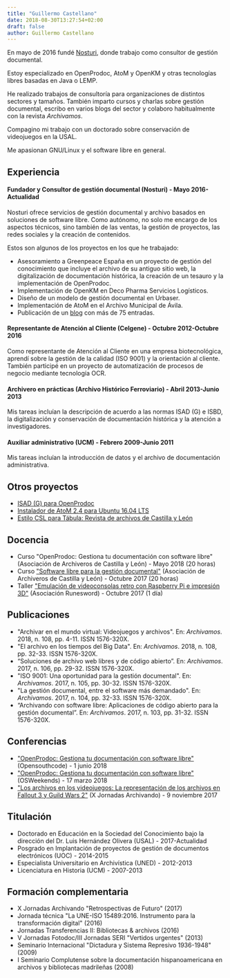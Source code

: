 ```yaml
---
title: "Guillermo Castellano"
date: 2018-08-30T13:27:54+02:00
draft: false
author: Guillermo Castellano
---
```


En mayo de 2016 fundé [Nosturi](https://nosturi.es), donde trabajo como consultor de gestión documental.

Estoy especializado en OpenProdoc, AtoM y OpenKM y otras tecnologías libres basadas en Java o LEMP.

He realizado trabajos de consultoría para organizaciones de distintos sectores y tamaños. También imparto cursos y charlas sobre gestión documental, escribo en varios blogs del sector y colaboro habitualmente con la revista *Archivamos*.

Compagino mi trabajo con un doctorado sobre conservación de videojuegos en la USAL.

Me apasionan GNU/Linux y el software libre en general.

## Experiencia

#### Fundador y Consultor de gestión documental (Nosturi) - Mayo 2016-Actualidad

Nosturi ofrece servicios de gestión documental y archivo basados en soluciones de software libre. Como autónomo, no solo me encargo de los aspectos técnicos, sino también de las ventas, la gestión de proyectos, las redes sociales y la creación de contenidos.

Estos son algunos de los proyectos en los que he trabajado:

* Asesoramiento a Greenpeace España en un proyecto de gestión del conocimiento que incluye el archivo de su antiguo sitio web, la digitalización de documentación histórica, la creación de un tesauro y la implementación de OpenProdoc.
* Implementación de OpenKM en Deco Pharma Servicios Logísticos.
* Diseño de un modelo de gestión documental en Urbaser.
* Implementación de AtoM en el Archivo Municipal de Ávila.
* Publicación de un [blog](https://nosturi.es/blog/) con más de 75 entradas.

#### Representante de Atención al Cliente (Celgene) - Octubre 2012-Octubre 2016

Como representante de Atención al Cliente en una empresa biotecnológica, aprendí sobre la gestión de la calidad (ISO 9001) y la orientación al cliente. También participé en un proyecto de automatización de procesos de negocio mediante tecnología OCR.

#### Archivero en prácticas (Archivo Histórico Ferroviario) - Abril 2013-Junio 2013

Mis tareas incluían la descripción de acuerdo a las normas ISAD (G) e ISBD, la digitalización y conservación de documentación histórica y la atención a investigadores.

#### Auxiliar administrativo (UCM) - Febrero 2009-Junio 2011

Mis tareas incluían la introducción de datos y el archivo de documentación administrativa.

## Otros proyectos

* [ISAD (G) para OpenProdoc](https://github.com/guillearch/openprodoc-isad)
* [Instalador de AtoM 2.4 para Ubuntu 16.04 LTS](https://github.com/guillearch/atom-installer)
* [Estilo CSL para Tábula: Revista de archivos de Castilla y León](https://github.com/guillearch/styles)

## Docencia

* Curso "OpenProdoc: Gestiona tu documentación con software libre" (Asociación de Archiveros de Castilla y León) - Mayo 2018 (20 horas)
* Curso ["Software libre para la gestión documental"](https://github.com/guillearch/curso-slgd) (Asociación de Archiveros de Castilla y León) - Octubre 2017 (20 horas)
* Taller ["Emulación de videoconsolas retro con Raspberry Pi e impresión 3D"](https://github.com/guillearch/taller-emulacion) (Asociación Runesword) - Octubre 2017 (1 día)

## Publicaciones

* "Archivar en el mundo virtual: Videojuegos y archivos". En: *Archivamos*. 2018, n. 108, pp. 4-11. ISSN 1576-320X.
* "El archivo en los tiempos del Big Data". En: *Archivamos*. 2018, n. 108, pp. 32-33. ISSN 1576-320X.
* “Soluciones de archivo web libres y de código abierto”. En: *Archivamos*. 2017, n. 106, pp. 29-32. ISSN 1576-320X.
* "ISO 9001: Una oportunidad para la gestión documental". En: *Archivamos*. 2017, n. 105, pp. 30-32. ISSN 1576-320X.
* "La gestión documental, entre el software más demandado". En: *Archivamos*. 2017, n. 104, pp. 32-33. ISSN 1576-320X.
* “Archivando con software libre: Aplicaciones de código abierto para la gestión documental”. En: *Archivamos*. 2017, n. 103, pp. 31-32. ISSN 1576-320X.

## Conferencias

* ["OpenProdoc: Gestiona tu documentación con software libre"](https://github.com/guillearch/2018) (Opensouthcode) - 1 junio 2018
* ["OpenProdoc: Gestiona tu documentación con software libre"](https://github.com/guillearch/taller-openprodoc) (OSWeekends) - 17 marzo 2018
* ["Los archivos en los videojuegos: La representación de los archivos en Fallout 3 y Guild Wars 2"](https://github.com/guillearch/jornadas-archivando) (X Jornadas Archivando) - 9 noviembre 2017

## Titulación

* Doctorado en Educación en la Sociedad del Conocimiento bajo la dirección del Dr. Luis Hernández Olivera (USAL) - 2017-Actualidad
* Posgrado en Implantación de proyectos de gestión de documentos electrónicos (UOC)  - 2014-2015
* Especialista Universitario en Archivística (UNED) - 2012-2013
* Licenciatura en Historia (UCM) - 2007-2013

## Formación complementaria

* X Jornadas Archivando "Retrospectivas de Futuro" (2017)
* Jornada técnica "La UNE-ISO 15489:2016. Instrumento para la transformación digital" (2016)
* Jornadas Transferencias II: Bibliotecas & archivos (2016)
* V Jornadas Fotodoc/III Jornadas SERI "Vertidos urgentes" (2013)
* Seminario Internacional "Dictadura y Sistema Represivo 1936-1948" (2009)
* I Seminario Complutense sobre la documentación hispanoamericana en archivos y bibliotecas madrileñas (2008)
